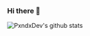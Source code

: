 ### Hi there 👋
![PxndxDev's github stats](https://github-readme-stats.vercel.app/api?username=PxndxDev&show_icons=true&theme=radical)
<!--
**PxndxDev/PxndxDev** is a ✨ _special_ ✨ repository because its `README.md` (this file) appears on your GitHub profile.

Here are some ideas to get you started:

- 🔭 I’m currently working on ...
- 🌱 I’m currently learning ...
- 👯 I’m looking to collaborate on ...
- 🤔 I’m looking for help with ...
- 💬 Ask me about ...
- 📫 How to reach me: ...
- 😄 Pronouns: ...
- ⚡ Fun fact: ...
-->
